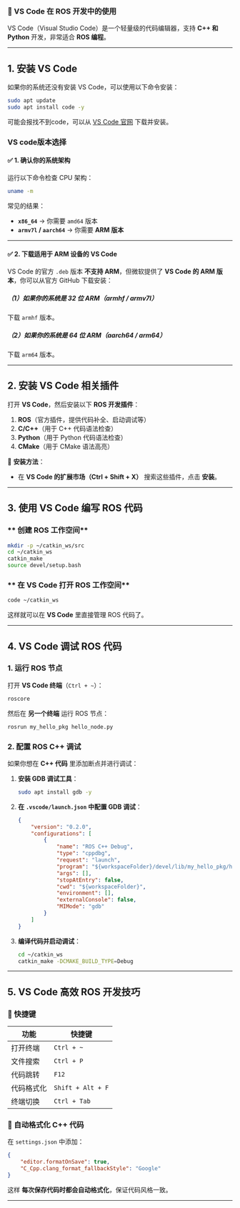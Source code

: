 ### **📌 VS Code 在 ROS 开发中的使用**  
VS Code（Visual Studio Code）是一个轻量级的代码编辑器，支持 **C++ 和 Python** 开发，非常适合 **ROS 编程**。  

---

## **1. 安装 VS Code**
如果你的系统还没有安装 VS Code，可以使用以下命令安装：

```bash
sudo apt update
sudo apt install code -y
```
可能会报找不到code，可以从 [VS Code 官网](https://code.visualstudio.com/) 下载并安装。
### VS code版本选择
#### **✅ 1. 确认你的系统架构**
运行以下命令检查 CPU 架构：
```bash
uname -m
```
常见的结果：
- **`x86_64`** → 你需要 `amd64` 版本  
- **`armv7l` / `aarch64`** → 你需要 **ARM 版本** 

---

#### **✅ 2. 下载适用于 ARM 设备的 VS Code**
VS Code 的官方 `.deb` 版本 **不支持 ARM**，但微软提供了 **VS Code 的 ARM 版本**，你可以从官方 GitHub 下载安装：

##### **（1）如果你的系统是 32 位 ARM（armhf / armv7l）**
下载 `armhf` 版本。 

##### **（2）如果你的系统是 64 位 ARM（aarch64 / arm64）**
下载 `arm64` 版本。

---

## **2. 安装 VS Code 相关插件**
打开 **VS Code**，然后安装以下 **ROS 开发插件**：
1. **ROS**（官方插件，提供代码补全、启动调试等）
2. **C/C++**（用于 C++ 代码语法检查）
3. **Python**（用于 Python 代码语法检查）
4. **CMake**（用于 CMake 语法高亮）

📌 **安装方法**：
- 在 **VS Code 的扩展市场（Ctrl + Shift + X）** 搜索这些插件，点击 **安装**。

---

## **3. 使用 VS Code 编写 ROS 代码**
### ** 创建 ROS 工作空间**
```bash
mkdir -p ~/catkin_ws/src
cd ~/catkin_ws
catkin_make
source devel/setup.bash
```

### ** 在 VS Code 打开 ROS 工作空间**
```bash
code ~/catkin_ws
```
这样就可以在 **VS Code** 里直接管理 ROS 代码了。

---

## **4. VS Code 调试 ROS 代码**
### **1. 运行 ROS 节点**
打开 **VS Code 终端**（`Ctrl + ~`）：
```bash
roscore
```
然后在 **另一个终端** 运行 ROS 节点：
```bash
rosrun my_hello_pkg hello_node.py
```

### **2. 配置 ROS C++ 调试**
如果你想在 **C++ 代码** 里添加断点并进行调试：
1. **安装 GDB 调试工具**：
   ```bash
   sudo apt install gdb -y
   ```
2. **在 `.vscode/launch.json` 中配置 GDB 调试**：
   ```json
   {
       "version": "0.2.0",
       "configurations": [
           {
               "name": "ROS C++ Debug",
               "type": "cppdbg",
               "request": "launch",
               "program": "${workspaceFolder}/devel/lib/my_hello_pkg/hello_node",
               "args": [],
               "stopAtEntry": false,
               "cwd": "${workspaceFolder}",
               "environment": [],
               "externalConsole": false,
               "MIMode": "gdb"
           }
       ]
   }
   ```
3. **编译代码并启动调试**：
   ```bash
   cd ~/catkin_ws
   catkin_make -DCMAKE_BUILD_TYPE=Debug
   ```

---

## **5. VS Code 高效 ROS 开发技巧**
### **🔹 快捷键**
| 功能 | 快捷键 |
|------|-------|
| 打开终端 | `Ctrl + ~` |
| 文件搜索 | `Ctrl + P` |
| 代码跳转 | `F12` |
| 代码格式化 | `Shift + Alt + F` |
| 终端切换 | `Ctrl + Tab` |

### **🔹 自动格式化 C++ 代码**
在 `settings.json` 中添加：
```json
{
    "editor.formatOnSave": true,
    "C_Cpp.clang_format_fallbackStyle": "Google"
}
```
这样 **每次保存代码时都会自动格式化**，保证代码风格一致。

---